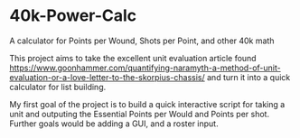 # 40k-Power-Calc
A calculator for Points per Wound, Shots per Point, and other 40k math

This project aims to take the excellent unit evaluation article found https://www.goonhammer.com/quantifying-naramyth-a-method-of-unit-evaluation-or-a-love-letter-to-the-skorpius-chassis/ and turn it into a quick calculator for list building.

My first goal of the project is to build a quick interactive script for taking a unit and outputing the Essential Points per Would and Points per shot.  Further goals would be adding a GUI, and a roster input.
